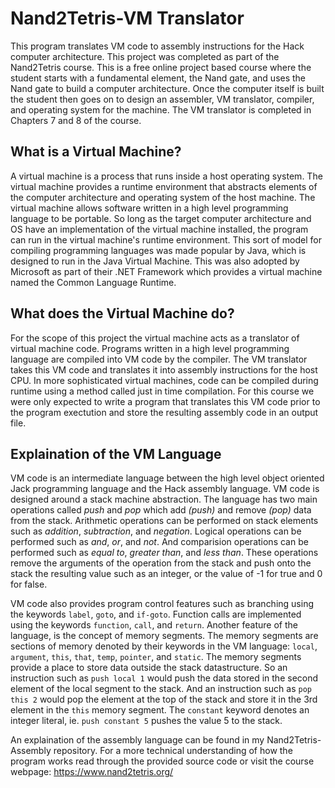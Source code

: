 # Nand2Tetris-VM Translator

This program translates VM code to assembly instructions for the Hack computer architecture. This project was completed as part of the Nand2Tetris course. This is a free online project based course where the student starts with a fundamental element, the Nand gate, and uses the Nand gate to build a computer architecture. Once the computer itself is built the student then goes on to design an assembler, VM translator, compiler, and operating system for the machine. The VM translator is completed in Chapters 7 and 8 of the course. 

## What is a Virtual Machine?

A virtual machine is a process that runs inside a host operating system. The virtual machine provides a runtime environment that abstracts elements of the computer architecture and operating system of the host machine. The virtual machine allows software written in a high level programming language to be portable. So long as the target computer architecture and OS have an implementation of the virtual machine installed, the program can run in the virtual machine's runtime environment. This sort of model for compiling programming languages was made popular by Java, which is designed to run in the Java Virtual Machine. This was also adopted by Microsoft as part of their .NET Framework which provides a virtual machine named the Common Language Runtime. 

## What does the Virtual Machine do?

For the scope of this project the virtual machine acts as a translator of virtual machine code. Programs written in a high level programming language are compiled into VM code by the compiler. The VM translator takes this VM code and translates it into assembly instructions for the host CPU. In more sophisticated virtual machines, code can be compiled during runtime using a method called just in time compilation. For this course we were only expected to write a program that translates this VM code prior to the program exectution and store the resulting assembly code in an output file. 

## Explaination of the VM Language

VM code is an intermediate language between the high level object oriented Jack programming language and the Hack assembly language. VM code is designed around a stack machine abstraction. The language has two main operations called *push* and *pop* which add *(push)* and remove *(pop)* data from the stack. Arithmetic operations can be performed on stack elements such as *addition*, *subtraction*, and *negation*. Logical operations can be performed such as *and*, *or*, and *not*. And comparision operations can be performed such as *equal to*, *greater than*, and *less than*. These operations remove the arguments of the operation from the stack and push onto the stack the resulting value such as an integer, or the value of -1 for true and 0 for false.

VM code also provides program control features such as branching using the keywords `label`, `goto`, and `if-goto`. Function calls are implemented using the keywords `function`, `call`, and `return`. Another feature of the language, is the concept of memory segments. The memory segments are sections of memory denoted by their keywords in the VM language: `local`, `argument`, `this`, `that`, `temp`, `pointer`, and `static`. The memory segments provide a place to store data outside the stack datastructure. So an instruction such as `push local 1` would push the data stored in the second element of the local segment to the stack. And an instruction such as `pop this 2` would pop the element at the top of the stack and store it in the 3rd element in the `this` memory segment. The `constant` keyword denotes an integer literal, ie. `push constant 5` pushes the value 5 to the stack. 

An explaination of the assembly language can be found in my Nand2Tetris-Assembly repository. For a more technical understanding of how the program works read through the provided source code or visit the course webpage: https://www.nand2tetris.org/
